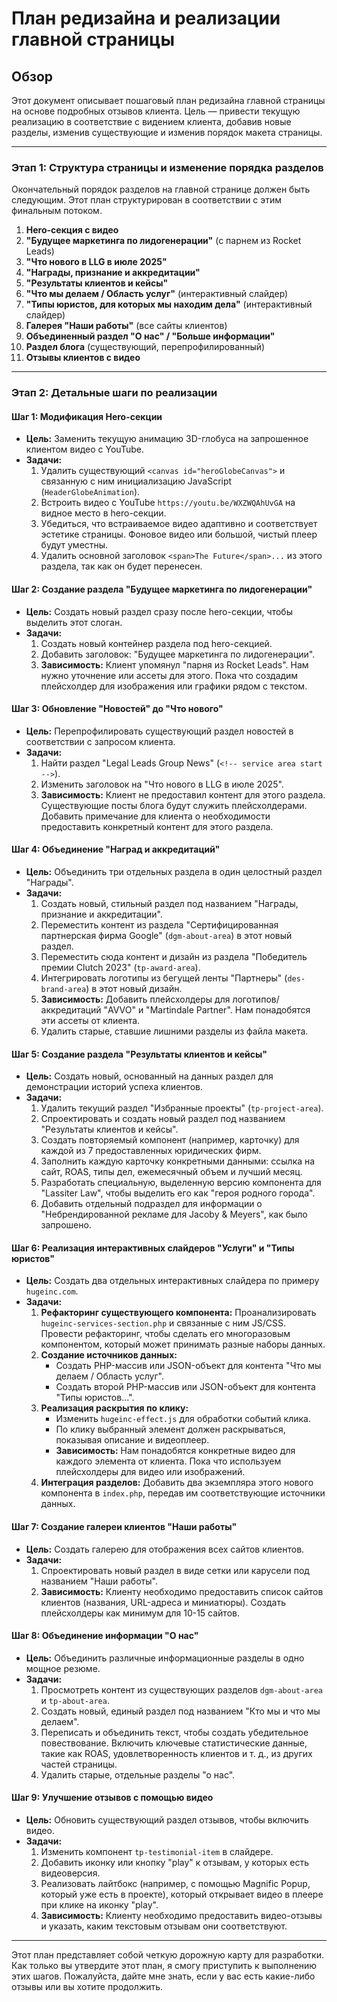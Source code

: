 # План редизайна и реализации главной страницы

## Обзор

Этот документ описывает пошаговый план редизайна главной страницы на основе подробных отзывов клиента. Цель — привести текущую реализацию в соответствие с видением клиента, добавив новые разделы, изменив существующие и изменив порядок макета страницы.

---

### **Этап 1: Структура страницы и изменение порядка разделов**

Окончательный порядок разделов на главной странице должен быть следующим. Этот план структурирован в соответствии с этим финальным потоком.

1.  **Hero-секция с видео**
2.  **"Будущее маркетинга по лидогенерации"** (с парнем из Rocket Leads)
3.  **"Что нового в LLG в июле 2025"**
4.  **"Награды, признание и аккредитации"**
5.  **"Результаты клиентов и кейсы"**
6.  **"Что мы делаем / Область услуг"** (интерактивный слайдер)
7.  **"Типы юристов, для которых мы находим дела"** (интерактивный слайдер)
8.  **Галерея "Наши работы"** (все сайты клиентов)
9.  **Объединенный раздел "О нас" / "Больше информации"**
10. **Раздел блога** (существующий, перепрофилированный)
11. **Отзывы клиентов с видео**

---

### **Этап 2: Детальные шаги по реализации**

#### **Шаг 1: Модификация Hero-секции**

*   **Цель:** Заменить текущую анимацию 3D-глобуса на запрошенное клиентом видео с YouTube.
*   **Задачи:**
    1.  Удалить существующий `<canvas id="heroGlobeCanvas">` и связанную с ним инициализацию JavaScript (`HeaderGlobeAnimation`).
    2.  Встроить видео с YouTube `https://youtu.be/WXZWQAhUvGA` на видное место в hero-секции.
    3.  Убедиться, что встраиваемое видео адаптивно и соответствует эстетике страницы. Фоновое видео или большой, чистый плеер будут уместны.
    4.  Удалить основной заголовок `<span>The Future</span>...` из этого раздела, так как он будет перенесен.

#### **Шаг 2: Создание раздела "Будущее маркетинга по лидогенерации"**

*   **Цель:** Создать новый раздел сразу после hero-секции, чтобы выделить этот слоган.
*   **Задачи:**
    1.  Создать новый контейнер раздела под hero-секцией.
    2.  Добавить заголовок: "Будущее маркетинга по лидогенерации".
    3.  **Зависимость:** Клиент упомянул "парня из Rocket Leads". Нам нужно уточнение или ассеты для этого. Пока что создадим плейсхолдер для изображения или графики рядом с текстом.

#### **Шаг 3: Обновление "Новостей" до "Что нового"**

*   **Цель:** Перепрофилировать существующий раздел новостей в соответствии с запросом клиента.
*   **Задачи:**
    1.  Найти раздел "Legal Leads Group News" (`<!-- service area start -->`).
    2.  Изменить заголовок на "Что нового в LLG в июле 2025".
    3.  **Зависимость:** Клиент не предоставил контент для этого раздела. Существующие посты блога будут служить плейсхолдерами. Добавить примечание для клиента о необходимости предоставить конкретный контент для этого раздела.

#### **Шаг 4: Объединение "Наград и аккредитаций"**

*   **Цель:** Объединить три отдельных раздела в один целостный раздел "Награды".
*   **Задачи:**
    1.  Создать новый, стильный раздел под названием "Награды, признание и аккредитации".
    2.  Переместить контент из раздела "Сертифицированная партнерская фирма Google" (`dgm-about-area`) в этот новый раздел.
    3.  Переместить сюда контент и дизайн из раздела "Победитель премии Clutch 2023" (`tp-award-area`).
    4.  Интегрировать логотипы из бегущей ленты "Партнеры" (`des-brand-area`) в этот новый дизайн.
    5.  **Зависимость:** Добавить плейсхолдеры для логотипов/аккредитаций "AVVO" и "Martindale Partner". Нам понадобятся эти ассеты от клиента.
    6.  Удалить старые, ставшие лишними разделы из файла макета.

#### **Шаг 5: Создание раздела "Результаты клиентов и кейсы"**

*   **Цель:** Создать новый, основанный на данных раздел для демонстрации историй успеха клиентов.
*   **Задачи:**
    1.  Удалить текущий раздел "Избранные проекты" (`tp-project-area`).
    2.  Спроектировать и создать новый раздел под названием "Результаты клиентов и кейсы".
    3.  Создать повторяемый компонент (например, карточку) для каждой из 7 предоставленных юридических фирм.
    4.  Заполнить каждую карточку конкретными данными: ссылка на сайт, ROAS, типы дел, ежемесячный объем и лучший месяц.
    5.  Разработать специальную, выделенную версию компонента для "Lassiter Law", чтобы выделить его как "героя родного города".
    6.  Добавить отдельный подраздел для информации о "Небрендированной рекламе для Jacoby & Meyers", как было запрошено.

#### **Шаг 6: Реализация интерактивных слайдеров "Услуги" и "Типы юристов"**

*   **Цель:** Создать два отдельных интерактивных слайдера по примеру `hugeinc.com`.
*   **Задачи:**
    1.  **Рефакторинг существующего компонента:** Проанализировать `hugeinc-services-section.php` и связанные с ним JS/CSS. Провести рефакторинг, чтобы сделать его многоразовым компонентом, который может принимать разные наборы данных.
    2.  **Создание источников данных:**
        *   Создать PHP-массив или JSON-объект для контента "Что мы делаем / Область услуг".
        *   Создать второй PHP-массив или JSON-объект для контента "Типы юристов...".
    3.  **Реализация раскрытия по клику:**
        *   Изменить `hugeinc-effect.js` для обработки событий клика.
        *   По клику выбранный элемент должен раскрываться, показывая описание и видеоплеер.
        *   **Зависимость:** Нам понадобятся конкретные видео для каждого элемента от клиента. Пока что используем плейсхолдеры для видео или изображений.
    4.  **Интеграция разделов:** Добавить два экземпляра этого нового компонента в `index.php`, передав им соответствующие источники данных.

#### **Шаг 7: Создание галереи клиентов "Наши работы"**

*   **Цель:** Создать галерею для отображения всех сайтов клиентов.
*   **Задачи:**
    1.  Спроектировать новый раздел в виде сетки или карусели под названием "Наши работы".
    2.  **Зависимость:** Клиенту необходимо предоставить список сайтов клиентов (названия, URL-адреса и миниатюры). Создать плейсхолдеры как минимум для 10-15 сайтов.

#### **Шаг 8: Объединение информации "О нас"**

*   **Цель:** Объединить различные информационные разделы в одно мощное резюме.
*   **Задачи:**
    1.  Просмотреть контент из существующих разделов `dgm-about-area` и `tp-about-area`.
    2.  Создать новый, единый раздел под названием "Кто мы и что мы делаем".
    3.  Переписать и объединить текст, чтобы создать убедительное повествование. Включить ключевые статистические данные, такие как ROAS, удовлетворенность клиентов и т. д., из других частей страницы.
    4.  Удалить старые, отдельные разделы "о нас".

#### **Шаг 9: Улучшение отзывов с помощью видео**

*   **Цель:** Обновить существующий раздел отзывов, чтобы включить видео.
*   **Задачи:**
    1.  Изменить компонент `tp-testimonial-item` в слайдере.
    2.  Добавить иконку или кнопку "play" к отзывам, у которых есть видеоверсия.
    3.  Реализовать лайтбокс (например, с помощью Magnific Popup, который уже есть в проекте), который открывает видео в плеере при клике на иконку "play".
    4.  **Зависимость:** Клиенту необходимо предоставить видео-отзывы и указать, каким текстовым отзывам они соответствуют.

---

Этот план представляет собой четкую дорожную карту для разработки. Как только вы утвердите этот план, я смогу приступить к выполнению этих шагов. Пожалуйста, дайте мне знать, если у вас есть какие-либо отзывы или вы хотите продолжить.
